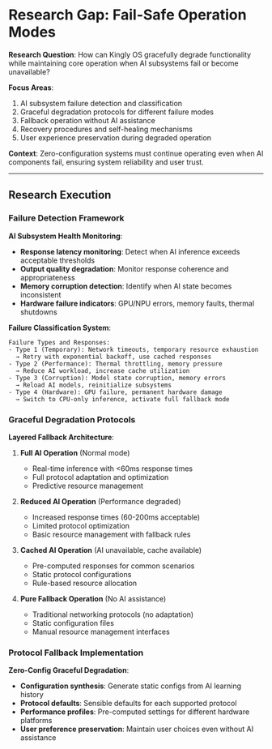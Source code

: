 # Research Gap: Fail-Safe Operation Modes

**Research Question**: How can Kingly OS gracefully degrade functionality while maintaining core operation when AI subsystems fail or become unavailable?

**Focus Areas**:
1. AI subsystem failure detection and classification
2. Graceful degradation protocols for different failure modes
3. Fallback operation without AI assistance
4. Recovery procedures and self-healing mechanisms
5. User experience preservation during degraded operation

**Context**: Zero-configuration systems must continue operating even when AI components fail, ensuring system reliability and user trust.

---

## Research Execution

### Failure Detection Framework

**AI Subsystem Health Monitoring**:
- **Response latency monitoring**: Detect when AI inference exceeds acceptable thresholds
- **Output quality degradation**: Monitor response coherence and appropriateness
- **Memory corruption detection**: Identify when AI state becomes inconsistent
- **Hardware failure indicators**: GPU/NPU errors, memory faults, thermal shutdowns

**Failure Classification System**:
```
Failure Types and Responses:
- Type 1 (Temporary): Network timeouts, temporary resource exhaustion
  → Retry with exponential backoff, use cached responses
- Type 2 (Performance): Thermal throttling, memory pressure
  → Reduce AI workload, increase cache utilization
- Type 3 (Corruption): Model state corruption, memory errors
  → Reload AI models, reinitialize subsystems
- Type 4 (Hardware): GPU failure, permanent hardware damage
  → Switch to CPU-only inference, activate full fallback mode
```

### Graceful Degradation Protocols

**Layered Fallback Architecture**:
1. **Full AI Operation** (Normal mode)
   - Real-time inference with <60ms response times
   - Full protocol adaptation and optimization
   - Predictive resource management

2. **Reduced AI Operation** (Performance degraded)
   - Increased response times (60-200ms acceptable)
   - Limited protocol optimization
   - Basic resource management with fallback rules

3. **Cached AI Operation** (AI unavailable, cache available)
   - Pre-computed responses for common scenarios
   - Static protocol configurations
   - Rule-based resource allocation

4. **Pure Fallback Operation** (No AI assistance)
   - Traditional networking protocols (no adaptation)
   - Static configuration files
   - Manual resource management interfaces

### Protocol Fallback Implementation

**Zero-Config Graceful Degradation**:
- **Configuration synthesis**: Generate static configs from AI learning history
- **Protocol defaults**: Sensible defaults for each supported protocol
- **Performance profiles**: Pre-computed settings for different hardware platforms
- **User preference preservation**: Maintain user choices even without AI assistance